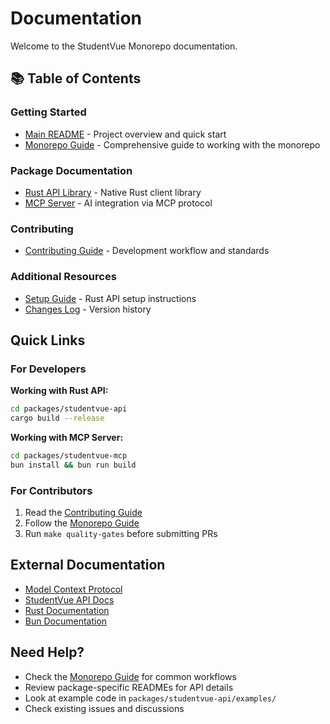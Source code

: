 # Documentation

Welcome to the StudentVue Monorepo documentation.

## 📚 Table of Contents

### Getting Started

- [Main README](../README.md) - Project overview and quick start
- [Monorepo Guide](./MONOREPO_GUIDE.md) - Comprehensive guide to working with the monorepo

### Package Documentation

- [Rust API Library](../packages/studentvue-api/README.md) - Native Rust client library
- [MCP Server](../packages/studentvue-mcp/README.md) - AI integration via MCP protocol

### Contributing

- [Contributing Guide](./CONTRIBUTING.md) - Development workflow and standards

### Additional Resources

- [Setup Guide](../packages/studentvue-api/SETUP.md) - Rust API setup instructions
- [Changes Log](../packages/studentvue-api/CHANGES.md) - Version history

## Quick Links

### For Developers

**Working with Rust API:**
```bash
cd packages/studentvue-api
cargo build --release
```

**Working with MCP Server:**
```bash
cd packages/studentvue-mcp
bun install && bun run build
```

### For Contributors

1. Read the [Contributing Guide](./CONTRIBUTING.md)
2. Follow the [Monorepo Guide](./MONOREPO_GUIDE.md)
3. Run `make quality-gates` before submitting PRs

## External Documentation

- [Model Context Protocol](https://modelcontextprotocol.io/docs/getting-started/intro)
- [StudentVue API Docs](https://github.com/StudentVue/docs)
- [Rust Documentation](https://doc.rust-lang.org/)
- [Bun Documentation](https://bun.sh/docs)

## Need Help?

- Check the [Monorepo Guide](./MONOREPO_GUIDE.md) for common workflows
- Review package-specific READMEs for API details
- Look at example code in `packages/studentvue-api/examples/`
- Check existing issues and discussions


